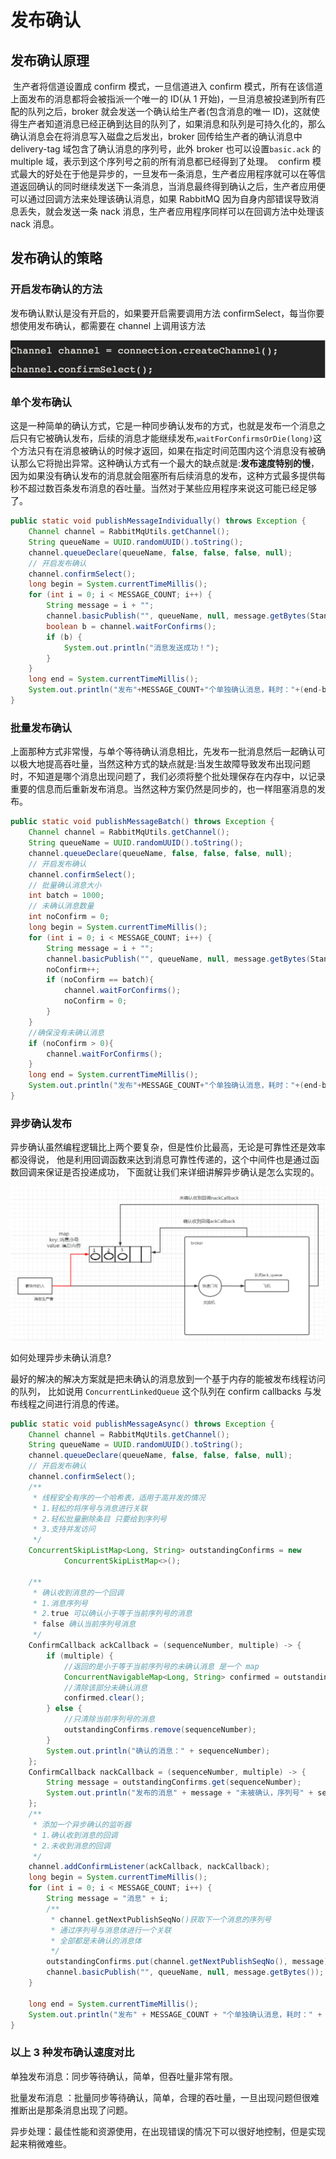 # 发布确认

## 发布确认原理

​		生产者将信道设置成 confirm 模式，一旦信道进入 confirm 模式，所有在该信道上面发布的消息都将会被指派一个唯一的 ID(从 1 开始)，一旦消息被投递到所有匹配的队列之后，broker 就会发送一个确认给生产者(包含消息的唯一 ID)，这就使得生产者知道消息已经正确到达目的队列了，如果消息和队列是可持久化的，那么确认消息会在将消息写入磁盘之后发出，broker 回传给生产者的确认消息中 delivery-tag 域包含了确认消息的序列号，此外 broker 也可以设置`basic.ack` 的 multiple 域，表示到这个序列号之前的所有消息都已经得到了处理。 
​		confirm 模式最大的好处在于他是异步的，一旦发布一条消息，生产者应用程序就可以在等信道返回确认的同时继续发送下一条消息，当消息最终得到确认之后，生产者应用便可以通过回调方法来处理该确认消息，如果 RabbitMQ 因为自身内部错误导致消息丢失，就会发送一条 nack 消息，生产者应用程序同样可以在回调方法中处理该 nack 消息。

## 发布确认的策略

### 开启发布确认的方法

发布确认默认是没有开启的，如果要开启需要调用方法 confirmSelect，每当你要想使用发布确认，都需要在 channel 上调用该方法

![image-20211129175642307](images/image-20211129175642307.png)

### 单个发布确认

​		这是一种简单的确认方式，它是一种同步确认发布的方式，也就是发布一个消息之后只有它被确认发布，后续的消息才能继续发布,`waitForConfirmsOrDie(long)`这个方法只有在消息被确认的时候才返回，如果在指定时间范围内这个消息没有被确认那么它将抛出异常。 
​		这种确认方式有一个最大的缺点就是:**发布速度特别的慢**，因为如果没有确认发布的消息就会阻塞所有后续消息的发布，这种方式最多提供每秒不超过数百条发布消息的吞吐量。当然对于某些应用程序来说这可能已经足够了。

```java
public static void publishMessageIndividually() throws Exception {
    Channel channel = RabbitMqUtils.getChannel();
    String queueName = UUID.randomUUID().toString();
    channel.queueDeclare(queueName, false, false, false, null);
    // 开启发布确认
    channel.confirmSelect();
    long begin = System.currentTimeMillis();
    for (int i = 0; i < MESSAGE_COUNT; i++) {
        String message = i + "";
        channel.basicPublish("", queueName, null, message.getBytes(StandardCharsets.UTF_8));
        boolean b = channel.waitForConfirms();
        if (b) {
            System.out.println("消息发送成功！");
        }
    }
    long end = System.currentTimeMillis();
    System.out.println("发布"+MESSAGE_COUNT+"个单独确认消息，耗时："+(end-begin)+"ms");
}
```

### 批量发布确认

​		上面那种方式非常慢，与单个等待确认消息相比，先发布一批消息然后一起确认可以极大地提高吞吐量，当然这种方式的缺点就是:当发生故障导致发布出现问题时，不知道是哪个消息出现问题了，我们必须将整个批处理保存在内存中，以记录重要的信息而后重新发布消息。当然这种方案仍然是同步的，也一样阻塞消息的发布。

```java
public static void publishMessageBatch() throws Exception {
    Channel channel = RabbitMqUtils.getChannel();
    String queueName = UUID.randomUUID().toString();
    channel.queueDeclare(queueName, false, false, false, null);
    // 开启发布确认
    channel.confirmSelect();
    // 批量确认消息大小
    int batch = 1000;
    // 未确认消息数量
    int noConfirm = 0;
    long begin = System.currentTimeMillis();
    for (int i = 0; i < MESSAGE_COUNT; i++) {
        String message = i + "";
        channel.basicPublish("", queueName, null, message.getBytes(StandardCharsets.UTF_8));
        noConfirm++;
        if (noConfirm == batch){
            channel.waitForConfirms();
            noConfirm = 0;
        }
    }
    //确保没有未确认消息
    if (noConfirm > 0){
        channel.waitForConfirms();
    }
    long end = System.currentTimeMillis();
    System.out.println("发布"+MESSAGE_COUNT+"个单独确认消息，耗时："+(end-begin)+"ms");
}
```

### 异步确认发布

异步确认虽然编程逻辑比上两个要复杂，但是性价比最高，无论是可靠性还是效率都没得说， 他是利用回调函数来达到消息可靠性传递的，这个中间件也是通过函数回调来保证是否投递成功， 下面就让我们来详细讲解异步确认是怎么实现的。

![image-20211129202807510](images/image-20211129202807510.png)

如何处理异步未确认消息?

最好的解决的解决方案就是把未确认的消息放到一个基于内存的能被发布线程访问的队列， 比如说用 `ConcurrentLinkedQueue` 这个队列在 confirm callbacks 与发布线程之间进行消息的传递。

```java
public static void publishMessageAsync() throws Exception {
    Channel channel = RabbitMqUtils.getChannel();
    String queueName = UUID.randomUUID().toString();
    channel.queueDeclare(queueName, false, false, false, null);
    // 开启发布确认
    channel.confirmSelect();
    /**
     * 线程安全有序的一个哈希表，适用于高并发的情况
     * 1.轻松的将序号与消息进行关联
     * 2.轻松批量删除条目 只要给到序列号
     * 3.支持并发访问
     */
    ConcurrentSkipListMap<Long, String> outstandingConfirms = new
            ConcurrentSkipListMap<>();

    /**
     * 确认收到消息的一个回调
     * 1.消息序列号
     * 2.true 可以确认小于等于当前序列号的消息
     * false 确认当前序列号消息
     */
    ConfirmCallback ackCallback = (sequenceNumber, multiple) -> {
        if (multiple) {
            //返回的是小于等于当前序列号的未确认消息 是一个 map
            ConcurrentNavigableMap<Long, String> confirmed = outstandingConfirms.headMap(sequenceNumber);
            //清除该部分未确认消息
            confirmed.clear();
        } else {
            //只清除当前序列号的消息
            outstandingConfirms.remove(sequenceNumber);
        }
        System.out.println("确认的消息：" + sequenceNumber);
    };
    ConfirmCallback nackCallback = (sequenceNumber, multiple) -> {
        String message = outstandingConfirms.get(sequenceNumber);
        System.out.println("发布的消息" + message + "未被确认，序列号" + sequenceNumber);
    };
    /**
     * 添加一个异步确认的监听器
     * 1.确认收到消息的回调
     * 2.未收到消息的回调
     */
    channel.addConfirmListener(ackCallback, nackCallback);
    long begin = System.currentTimeMillis();
    for (int i = 0; i < MESSAGE_COUNT; i++) {
        String message = "消息" + i;
        /**
         * channel.getNextPublishSeqNo()获取下一个消息的序列号
         * 通过序列号与消息体进行一个关联
         * 全部都是未确认的消息体
         */
        outstandingConfirms.put(channel.getNextPublishSeqNo(), message);
        channel.basicPublish("", queueName, null, message.getBytes());
    }

    long end = System.currentTimeMillis();
    System.out.println("发布" + MESSAGE_COUNT + "个单独确认消息，耗时：" + (end - begin) + "ms");
}
```

### 以上 3 种发布确认速度对比

单独发布消息：同步等待确认，简单，但吞吐量非常有限。

批量发布消息 ：批量同步等待确认，简单，合理的吞吐量，一旦出现问题但很难推断出是那条消息出现了问题。 

异步处理：最佳性能和资源使用，在出现错误的情况下可以很好地控制，但是实现起来稍微难些。

























